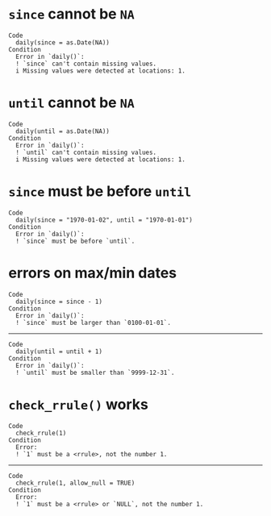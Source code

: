 # `since` cannot be `NA`

    Code
      daily(since = as.Date(NA))
    Condition
      Error in `daily()`:
      ! `since` can't contain missing values.
      i Missing values were detected at locations: 1.

# `until` cannot be `NA`

    Code
      daily(until = as.Date(NA))
    Condition
      Error in `daily()`:
      ! `until` can't contain missing values.
      i Missing values were detected at locations: 1.

# `since` must be before `until`

    Code
      daily(since = "1970-01-02", until = "1970-01-01")
    Condition
      Error in `daily()`:
      ! `since` must be before `until`.

# errors on max/min dates

    Code
      daily(since = since - 1)
    Condition
      Error in `daily()`:
      ! `since` must be larger than `0100-01-01`.

---

    Code
      daily(until = until + 1)
    Condition
      Error in `daily()`:
      ! `until` must be smaller than `9999-12-31`.

# `check_rrule()` works

    Code
      check_rrule(1)
    Condition
      Error:
      ! `1` must be a <rrule>, not the number 1.

---

    Code
      check_rrule(1, allow_null = TRUE)
    Condition
      Error:
      ! `1` must be a <rrule> or `NULL`, not the number 1.

